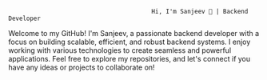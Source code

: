                                             Hi, I'm Sanjeev 👋 | Backend Developer
Welcome to my GitHub! I'm Sanjeev, a passionate backend developer with a focus on building scalable, efficient, and robust backend systems. I enjoy working with various technologies to create seamless and powerful applications. Feel free to explore my repositories, and let's connect if you have any ideas or projects to collaborate on!

